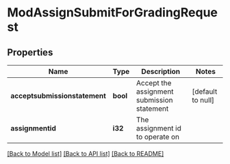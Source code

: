 # ModAssignSubmitForGradingRequest

## Properties

Name | Type | Description | Notes
------------ | ------------- | ------------- | -------------
**acceptsubmissionstatement** | **bool** | Accept the assignment submission statement | [default to null]
**assignmentid** | **i32** | The assignment id to operate on | 

[[Back to Model list]](../README.md#documentation-for-models) [[Back to API list]](../README.md#documentation-for-api-endpoints) [[Back to README]](../README.md)


